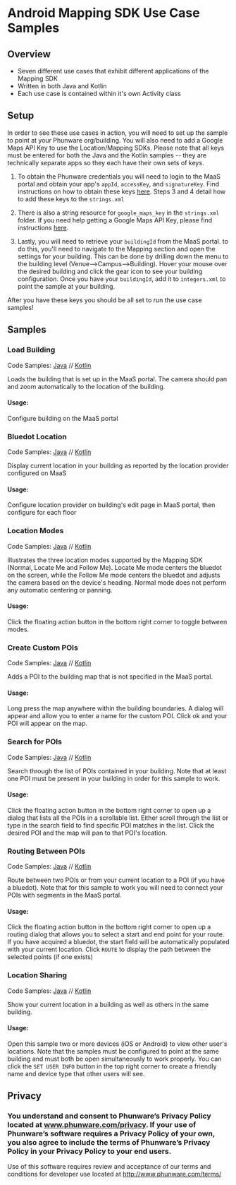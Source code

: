 # Android Mapping SDK Use Case Samples

## Overview

* Seven different use cases that exhibit different applications of the Mapping SDK
* Written in both Java and Kotlin
* Each use case is contained within it's own Activity class

## Setup

In order to see these use cases in action, you will need to set up the sample to point at your Phunware org/building. You will also need to add a Google Maps API Key to use the Location/Mapping SDKs. Please note that all keys must be entered for both the Java and the Kotlin samples -- they are technically separate apps so they each have their own sets of keys.

1. To obtain the Phunware credentials you will need to login to the MaaS portal and obtain your app's `appId`, `accessKey`, and `signatureKey`. Find instructions on how to obtain these keys [here](https://developer.phunware.com/display/DD/Phunware+SDK+On-boarding#PhunwareSDKOn-boarding-GeneralOn-boardingStepsforALLAndroidSDKs). Steps 3 and 4 detail how to add these keys to the `strings.xml`

2. There is also a string resource for `google_maps_key` in the `strings.xml` folder. If you need help getting a Google Maps API Key,  please find instructions [here](https://developers.google.com/maps/documentation/android-sdk/start#step_4_get_a_google_maps_api_key).

3. Lastly, you will need to retrieve your `buildingId` from the MaaS portal. to do this, you'll need to navigate to the Mapping section and open the settings for your building. This can be done by drilling down the menu to the building level (Venue-->Campus-->Building). Hover your mouse over the desired building and click the gear icon to see your building configuration. Once you have your `buildingId`, add it to `integers.xml` to point the sample at your building.

After you have these keys you should be all set to run the use case samples!

## Samples

### Load Building

Code Samples:  [Java](https://github.com/phunware/maas-mapping-android-sdk/blob/master/Samples/java/src/main/java/com/phunware/java/sample/LoadBuildingActivity.java) // [Kotlin](https://github.com/phunware/maas-mapping-android-sdk/blob/master/Samples/kotlin/src/main/java/com/phunware/kotlin/sample/LoadBuildingActivity.kt)

Loads the building that is set up in the MaaS portal. The camera should pan and zoom automatically to the location of the building.

#### Usage:
Configure building on the MaaS portal

### Bluedot Location

Code Samples:  [Java](https://github.com/phunware/maas-mapping-android-sdk/blob/master/Samples/java/src/main/java/com/phunware/java/sample/BluedotLocationActivity.java) // [Kotlin](https://github.com/phunware/maas-mapping-android-sdk/blob/master/Samples/kotlin/src/main/java/com/phunware/kotlin/sample/BluedotLocationActivity.kt)

Display current location in your building as reported by the location provider configured on MaaS

#### Usage:

Configure location provider on building's edit page in MaaS portal, then configure for each floor

### Location Modes
Code Samples:  [Java](https://github.com/phunware/maas-mapping-android-sdk/blob/master/Samples/java/src/main/java/com/phunware/java/sample/LocationModesActivity.java) // [Kotlin](https://github.com/phunware/maas-mapping-android-sdk/blob/master/Samples/kotlin/src/main/java/com/phunware/kotlin/sample/LocationModesActivity.kt)

Illustrates the three location modes supported by the Mapping SDK (Normal, Locate Me and Follow Me). Locate Me mode centers the bluedot on the screen, while the Follow Me mode centers the bluedot and adjusts the camera based on the device's heading. Normal mode does not perform any automatic centering or panning.  

#### Usage:
Click the floating action button in the bottom right corner to toggle between modes.

### Create Custom POIs
Code Samples:  [Java](https://github.com/phunware/maas-mapping-android-sdk/blob/master/Samples/java/src/main/java/com/phunware/java/sample/CustomPOIActivity.java) // [Kotlin](https://github.com/phunware/maas-mapping-android-sdk/blob/master/Samples/kotlin/src/main/java/com/phunware/kotlin/sample/CustomPOIActivity.kt)

Adds a POI to the building map that is not specified in the MaaS portal.

#### Usage:
Long press the map anywhere within the building boundaries. A dialog will appear and allow you to enter a name for the custom POI. Click ok and your POI will appear on the map.


### Search for POIs
Code Samples: [Java](https://github.com/phunware/maas-mapping-android-sdk/blob/master/Samples/java/src/main/java/com/phunware/java/sample/SearchPoiActivity.java) // [Kotlin](https://github.com/phunware/maas-mapping-android-sdk/blob/master/Samples/kotlin/src/main/java/com/phunware/kotlin/sample/SearchPoiActivity.kt)

Search through the list of POIs contained in your building. Note that at least one POI must be present in your building in order for this sample to work.

#### Usage:
Click the floating action button in the bottom right corner to open up a dialog that lists all the POIs in a scrollable list. Either scroll through the list or type in the search field to find specific POI matches in the list. Click the desired POI and the map will pan to that POI's location.

### Routing Between POIs
Code Samples:  [Java](https://github.com/phunware/maas-mapping-android-sdk/blob/master/Samples/java/src/main/java/com/phunware/java/sample/RoutingActivity.java) // [Kotlin](https://github.com/phunware/maas-mapping-android-sdk/blob/master/Samples/kotlin/src/main/java/com/phunware/kotlin/sample/RoutingActivity.kt)

Route between two POIs or from your current location to a POI (if you have a bluedot). Note that for this sample to work you will need to connect your POIs with segments in the MaaS portal.

#### Usage:
Click the floating action button in the bottom right corner to open up a routing dialog that allows you to select a start and end point for your route. If you have acquired a bluedot, the start field will be automatically populated with your current location. Click `ROUTE` to display the path between the selected points (if one exists)

### Location Sharing
Code Samples:  [Java](https://github.com/phunware/maas-mapping-android-sdk/blob/master/Samples/java/src/main/java/com/phunware/java/sample/LocationSharingActivity.java) // [Kotlin](https://github.com/phunware/maas-mapping-android-sdk/blob/master/Samples/kotlin/src/main/java/com/phunware/kotlin/sample/LocationSharingActivity.kt)

Show your current location in a building as well as others in the same building.

#### Usage:
Open this sample two or more devices (iOS or Android) to view other user's locations. Note that the samples must be configured to point at the same building and must both be open simultaneously to work properly. You can click the `SET USER INFO` button in the top right corner to create a friendly name and device type that other users will see.

## Privacy

### You understand and consent to Phunware’s Privacy Policy located at www.phunware.com/privacy. If your use of Phunware’s software requires a Privacy Policy of your own, you also agree to include the terms of Phunware’s Privacy Policy in your Privacy Policy to your end users.

Use of this software requires review and acceptance of our terms and conditions for developer use located at http://www.phunware.com/terms/
